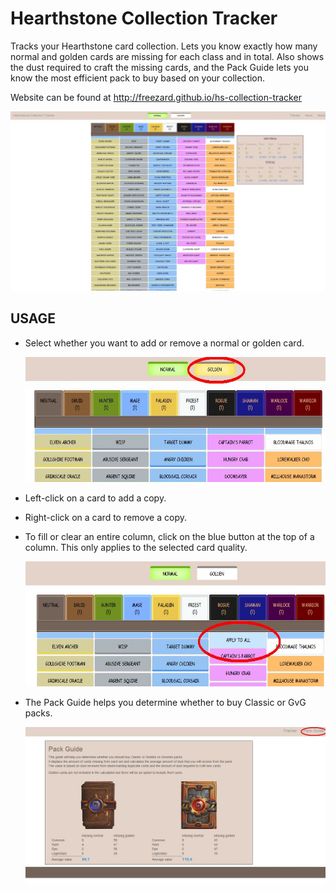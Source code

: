 # Hearthstone Collection Tracker
Tracks your Hearthstone card collection. Lets you know exactly how many normal and golden cards are missing for each class and in total. Also shows the dust required to craft the missing cards, and the Pack Guide lets you know the most efficient pack to buy based on your collection.

Website can be found at http://freezard.github.io/hs-collection-tracker

![Site overview](images/readme-1.jpg)

## USAGE
* Select whether you want to add or remove a normal or golden card.

  <img src="images/readme-2.jpg" alt="Selected card quality" width="600" height="200">

* Left-click on a card to add a copy.
* Right-click on a card to remove a copy.
* To fill or clear an entire column, click on the blue button at the top of a column. This only applies to the selected card quality.

  <img src="images/readme-3.jpg" alt="Apply to the whole column" width="600" height="200">
  
* The Pack Guide helps you determine whether to buy Classic or GvG packs.

  ![Pack Guide](images/readme-4.jpg)
  
  
